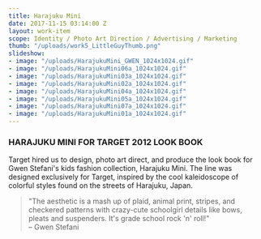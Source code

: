 ```yaml
---
title: Harajuku Mini
date: 2017-11-15 03:14:00 Z
layout: work-item
scope: Identity / Photo Art Direction / Advertising / Marketing
thumb: "/uploads/work5_LittleGuyThumb.png"
slideshow:
- image: "/uploads/HarajukuMini_GWEN_1024x1024.gif"
- image: "/uploads/HarajukuMini06a_1024x1024.gif"
- image: "/uploads/HarajukuMini03a_1024x1024.gif"
- image: "/uploads/HarajukuMini02a_1024x1024.gif"
- image: "/uploads/HarajukuMini04a_1024x1024.gif"
- image: "/uploads/HarajukuMini05a_1024x1024.gif"
- image: "/uploads/HarajukuMini07a_1024x1024.gif"
- image: "/uploads/HarajukuMini01a_1024x1024.gif"
---
```


### HARAJUKU MINI FOR TARGET 2012 LOOK BOOK

Target hired us to design, photo art direct, and produce the look book for Gwen Stefani's kids fashion collection, Harajuku Mini. The line was designed exclusively for Target, inspired by the cool kaleidoscope of colorful styles found on the streets of Harajuku, Japan.

> "The aesthetic is a mash up of plaid, animal print, stripes, and checkered patterns with crazy-cute schoolgirl details like bows, pleats and suspenders. It's grade school rock 'n' roll!"<br>– Gwen Stefani

